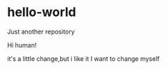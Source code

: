 # hello-world
Just another repository

Hi human!

it's a little change,but i like it 
I want to change myself
